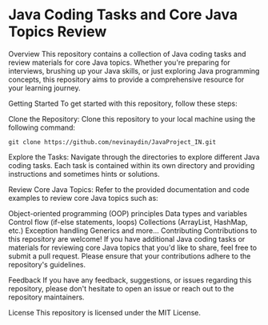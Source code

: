 # Java Coding Tasks and Core Java Topics Review

Overview
This repository contains a collection of Java coding tasks and review materials for core Java topics. Whether you're preparing for interviews, brushing up your Java skills, or just exploring Java programming concepts, this repository aims to provide a comprehensive resource for your learning journey.

Getting Started
To get started with this repository, follow these steps:

Clone the Repository: Clone this repository to your local machine using the following command:

```git clone https://github.com/nevinaydin/JavaProject_IN.git```

Explore the Tasks: Navigate through the directories to explore different Java coding tasks. Each task is contained within its own directory and providing instructions and sometimes hints or solutions.

Review Core Java Topics: Refer to the provided documentation and code examples to review core Java topics such as:

Object-oriented programming (OOP) principles
Data types and variables
Control flow (if-else statements, loops)
Collections (ArrayList, HashMap, etc.)
Exception handling
Generics
and more...
Contributing
Contributions to this repository are welcome! If you have additional Java coding tasks or materials for reviewing core Java topics that you'd like to share, feel free to submit a pull request. Please ensure that your contributions adhere to the repository's guidelines.

Feedback
If you have any feedback, suggestions, or issues regarding this repository, please don't hesitate to open an issue or reach out to the repository maintainers.

License
This repository is licensed under the MIT License.
